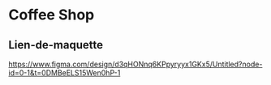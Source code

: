 # Coffee Shop

## Lien-de-maquette
https://www.figma.com/design/d3qHONnq6KPpyryyx1GKx5/Untitled?node-id=0-1&t=0DMBeELS15Wen0hP-1


